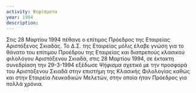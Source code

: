 ```yaml
---
activity: Ψηφίσματα
year: 1994
description: 
---
```


Στις 28 Μαρτίου 1994 πέθανε ο επίτιμος Πρόεδρος της Εταιρείας Αριστόξενος Σκιαδάς. Το Δ.Σ. της Εταιρείας μόλις έλαβε γνώση για το θάνατο του επίτιμου Προέδρου της Εταιρείας και διαπρεπούς κλασικού φιλολόγου Αριστόξενου Σκιαδά, στις 28 Μαρτίου 1994, σε έκτακτη συνεδρίαση την 29-3-1994 εξέδωσε *Ψήφισμα* σχετικό με την προσφορά του Αριστόξενου Σκιαδά στην επιστήμη της Κλασικής Φιλολογίας καθώς και στην Εταιρεία Λευκαδικών Μελετών, στην οποία ήταν Πρόεδρος για πολλά χρόνια.

